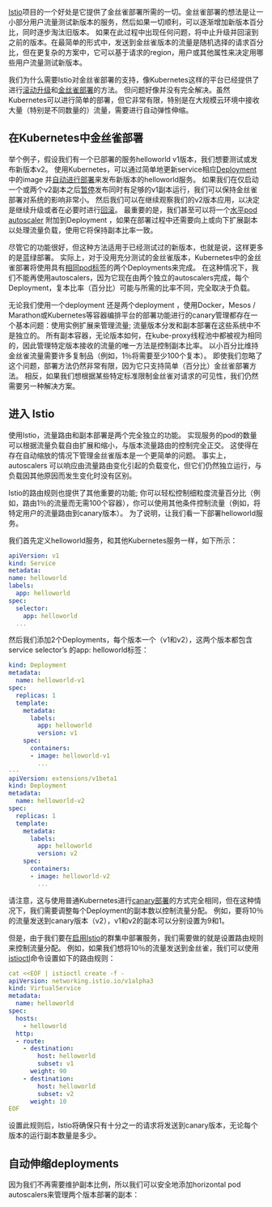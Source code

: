 [Istio](https://istio.io/)项目的一个好处是它提供了金丝雀部署所需的一切。金丝雀部署的想法是让一小部分用户流量测试新版本的服务，然后如果一切顺利，可以逐渐增加新版本百分比，同时逐步淘汰旧版本。 如果在此过程中出现任何问题，将中止升级并回滚到之前的版本。在最简单的形式中，发送到金丝雀版本的流量是随机选择的请求百分比，但在更复杂的方案中，它可以基于请求的region，用户或其他属性来决定用哪些用户流量测试新版本。

我们为什么需要Istio对金丝雀部署的支持，像Kubernetes这样的平台已经提供了进行[滚动升级](https://kubernetes.io/docs/concepts/workloads/controllers/deployment/#updating-a-deployment)和[金丝雀部署](https://kubernetes.io/docs/concepts/cluster-administration/manage-deployment/#canary-deployments)的方法。 但问题好像并没有完全解决。虽然Kubernetes可以进行简单的部署，但它非常有限，特别是在大规模云环境中接收大量（特别是不同数量的）流量，需要进行自动弹性伸缩。

## 在Kubernetes中金丝雀部署

举个例子，假设我们有一个已部署的服务helloworld v1版本，我们想要测试或发布新版本v2。 使用Kubernetes，可以通过简单地更新service相应[Deployment](https://kubernetes.io/docs/concepts/workloads/controllers/deployment/) 中的image 并[自动进行部署](https://kubernetes.io/docs/concepts/workloads/controllers/deployment/#updating-a-deployment)来发布新版本的helloworld服务。 如果我们在仅启动一个或两个v2副本之后[暂停](https://kubernetes.io/docs/concepts/workloads/controllers/deployment/#pausing-and-resuming-a-deployment)发布同时有足够的v1副本运行，我们可以保持金丝雀部署对系统的影响非常小。 然后我们可以在继续观察我们的v2版本应用，以决定是继续升级或者在必要时进行[回滚](https://kubernetes.io/docs/concepts/workloads/controllers/deployment/#rolling-back-a-deployment)。 最重要的是，我们甚至可以将一个[水平pod autoscaler](https://kubernetes.io/docs/concepts/workloads/controllers/deployment/#scaling-a-deployment) 附加到Deployment ，如果在部署过程中还需要向上或向下扩展副本以处理流量负载，使用它将保持副本比率一致。

尽管它的功能很好，但这种方法适用于已经测试过的新版本，也就是说，这样更多的是蓝绿部署。 实际上，对于没用充分测试的金丝雀版本，Kubernetes中的金丝雀部署将使用具有[相同pod标签](https://kubernetes.io/docs/concepts/cluster-administration/manage-deployment/#using-labels-effectively)的两个Deployments来完成。 在这种情况下，我们不能再使用autoscalers，因为它现在由两个独立的autoscalers完成，每个Deployment，复本比率（百分比）可能与所需的比率不同，完全取决于负载。

无论我们使用一个deployment 还是两个deployment ，使用Docker，Mesos / Marathon或Kubernetes等容器编排平台的部署功能进行的canary管理都存在一个基本问题：使用实例扩展来管理流量; 流量版本分发和副本部署在这些系统中不是独立的。 所有副本容器，无论版本如何，在kube-proxy线程池中都被视为相同的，因此管理特定版本接收的流量的唯一方法是控制副本比率。 以小百分比维持金丝雀流量需要许多复制品（例如，1％将需要至少100个复本）。 即使我们忽略了这个问题，部署方法仍然非常有限，因为它只支持简单（百分比）金丝雀部署方法。 相反，如果我们想根据某些特定标准限制金丝雀对请求的可见性，我们仍然需要另一种解决方案。

## 进入 Istio

使用Istio，流量路由和副本部署是两个完全独立的功能。 实现服务的pod的数量可以根据流量负载自由扩展和缩小，与版本流量路由的控制完全正交。 这使得在存在自动缩放的情况下管理金丝雀版本是一个更简单的问题。 事实上，autoscalers 可以响应由流量路由变化引起的负载变化，但它们仍然独立运行，与负载因其他原因而发生变化时没有区别。

Istio的路由规则也提供了其他重要的功能; 你可以轻松控制细粒度流量百分比（例如，路由1％的流量而无需100个容器），你可以使用其他条件控制流量（例如，将特定用户的流量路由到canary版本）。 为了说明，让我们看一下部署helloworld服务。

我们首先定义helloworld服务，和其他Kubernetes服务一样，如下所示：

```yaml
apiVersion: v1
kind: Service
metadata:
name: helloworld
labels:
  app: helloworld
spec:
  selector:
    app: helloworld
  ...

```

然后我们添加2个Deployments，每个版本一个（v1和v2），这两个版本都包含service selector’s 的app: helloworld标签：

```yaml
kind: Deployment
metadata:
  name: helloworld-v1
spec:
  replicas: 1
  template:
    metadata:
      labels:
        app: helloworld
        version: v1
    spec:
      containers:
      - image: helloworld-v1
        ...
---
apiVersion: extensions/v1beta1
kind: Deployment
metadata:
  name: helloworld-v2
spec:
  replicas: 1
  template:
    metadata:
      labels:
        app: helloworld
        version: v2
    spec:
      containers:
      - image: helloworld-v2
        ...

```

请注意，这与使用普通Kubernetes进行[canary部署](https://kubernetes.io/docs/concepts/cluster-administration/manage-deployment/#canary-deployments)的方式完全相同，但在这种情况下，我们需要调整每个Deployment的副本数以控制流量分配。 例如，要将10％的流量发送到canary版本（v2），v1和v2的副本可以分别设置为9和1。

但是，由于我们要在[启用Istio](https://istio.io/docs/setup/)的群集中部署服务，我们需要做的就是设置路由规则来控制流量分配。 例如，如果我们想将10％的流量发送到金丝雀，我们可以使用[istioctl](https://istio.io/docs/reference/commands/istioctl/)命令设置如下的路由规则：

```yaml
cat <<EOF | istioctl create -f -
apiVersion: networking.istio.io/v1alpha3
kind: VirtualService
metadata:
  name: helloworld
spec:
  hosts:
    - helloworld
  http:
  - route:
    - destination:
        host: helloworld
        subset: v1
      weight: 90
    - destination:
        host: helloworld
        subset: v2
      weight: 10
EOF

```

设置此规则后，Istio将确保只有十分之一的请求将发送到canary版本，无论每个版本的运行副本数量是多少。

## 自动伸缩deployments

因为我们不再需要维护副本比例，所以我们可以安全地添加horizontal pod autoscalers来管理两个版本部署的副本：